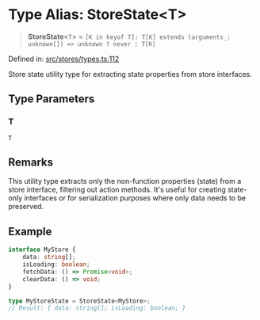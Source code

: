 # Type Alias: StoreState\<T\>

> **StoreState**\<`T`\> = `` [K in keyof T]: T[K] extends (arguments_: unknown[]) => unknown ? never : T[K] ``

Defined in: [src/stores/types.ts:112](https://github.com/Nick2bad4u/Uptime-Watcher/blob/main/src/stores/types.ts#L112)

Store state utility type for extracting state properties from store
interfaces.

## Type Parameters

### T

`T`

## Remarks

This utility type extracts only the non-function properties (state) from a
store interface, filtering out action methods. It's useful for creating
state-only interfaces or for serialization purposes where only data needs to
be preserved.

## Example

```typescript
interface MyStore {
    data: string[];
    isLoading: boolean;
    fetchData: () => Promise<void>;
    clearData: () => void;
}

type MyStoreState = StoreState<MyStore>;
// Result: { data: string[]; isLoading: boolean; }
```
